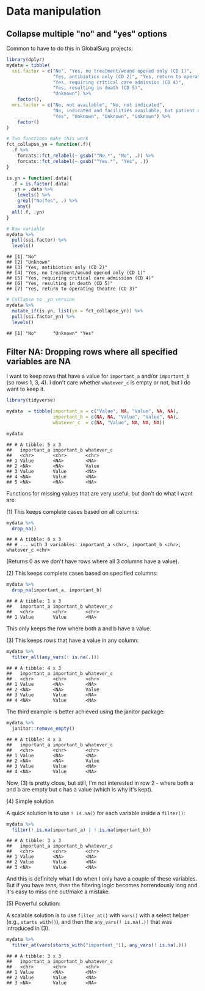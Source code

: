 # Data manipulation

## Collapse multiple "no" and "yes" options

Common to have to do this in GlobalSurg projects:


```r
library(dplyr)
mydata = tibble(
  ssi.factor = c("No", "Yes, no treatment/wound opened only (CD 1)",    
                 "Yes, antibiotics only (CD 2)", "Yes, return to operating theatre (CD 3)", 
                 "Yes, requiring critical care admission (CD 4)", 
                 "Yes, resulting in death (CD 5)",
                 "Unknown") %>%
    factor(),
  mri.factor = c("No, not available", "No, not indicated", 
                 "No, indicated and facilities available, but patient not able to pay",
                 "Yes", "Unknown", "Unknown", "Unknown") %>% 
    factor()
)

# Two functions make this work
fct_collapse_yn = function(.f){
  .f %>% 
    forcats::fct_relabel(~ gsub("^No.*", "No", .)) %>% 
    forcats::fct_relabel(~ gsub("^Yes.*", "Yes", .))
}

is.yn = function(.data){
  .f = is.factor(.data)
  .yn = .data %>% 
    levels() %>% 
    grepl("No|Yes", .) %>% 
    any()
  all(.f, .yn)
}

# Raw variable
mydata %>% 
  pull(ssi.factor) %>% 
  levels()
```

```
## [1] "No"                                           
## [2] "Unknown"                                      
## [3] "Yes, antibiotics only (CD 2)"                 
## [4] "Yes, no treatment/wound opened only (CD 1)"   
## [5] "Yes, requiring critical care admission (CD 4)"
## [6] "Yes, resulting in death (CD 5)"               
## [7] "Yes, return to operating theatre (CD 3)"
```

```r
# Collapse to _yn version
mydata %>% 
  mutate_if(is.yn, list(yn = fct_collapse_yn)) %>% 
  pull(ssi.factor_yn) %>% 
  levels()
```

```
## [1] "No"      "Unknown" "Yes"
```


## Filter NA: Dropping rows where all specified variables are NA


I want to keep rows that have a value for `important_a` and/or `important_b` (so rows 1, 3, 4).
I don't care whether `whatever_c` is empty or not, but I do want to keep it.


```r
library(tidyverse)

mydata  = tibble(important_a = c("Value", NA, "Value", NA, NA),
                 important_b = c(NA, NA, "Value", "Value", NA),
                 whatever_c  = c(NA, "Value", NA, NA, NA))

mydata
```

```
## # A tibble: 5 x 3
##   important_a important_b whatever_c
##   <chr>       <chr>       <chr>     
## 1 Value       <NA>        <NA>      
## 2 <NA>        <NA>        Value     
## 3 Value       Value       <NA>      
## 4 <NA>        Value       <NA>      
## 5 <NA>        <NA>        <NA>
```



Functions for missing values that are very useful, but don't do what I want are:

(1) This keeps complete cases based on all columns:

```r
mydata %>% 
  drop_na()
```

```
## # A tibble: 0 x 3
## # ... with 3 variables: important_a <chr>, important_b <chr>, whatever_c <chr>
```

(Returns 0 as we don't have rows where all 3 columns have a value).

(2) This keeps complete cases based on specified columns:


```r
mydata %>% 
  drop_na(important_a, important_b)
```

```
## # A tibble: 1 x 3
##   important_a important_b whatever_c
##   <chr>       <chr>       <chr>     
## 1 Value       Value       <NA>
```
This only keeps the row where both a and b have a value.


(3) This keeps rows that have a value in any column:


```r
mydata %>% 
  filter_all(any_vars(! is.na(.)))
```

```
## # A tibble: 4 x 3
##   important_a important_b whatever_c
##   <chr>       <chr>       <chr>     
## 1 Value       <NA>        <NA>      
## 2 <NA>        <NA>        Value     
## 3 Value       Value       <NA>      
## 4 <NA>        Value       <NA>
```


The third example is better achieved using the janitor package:


```r
mydata %>% 
  janitor::remove_empty()
```

```
## # A tibble: 4 x 3
##   important_a important_b whatever_c
##   <chr>       <chr>       <chr>     
## 1 Value       <NA>        <NA>      
## 2 <NA>        <NA>        Value     
## 3 Value       Value       <NA>      
## 4 <NA>        Value       <NA>
```

Now, (3) is pretty close, but still, I'm not interested in row 2 - where both a and b are empty but c has a value (which is why it's kept).

(4) Simple solution

A quick solution is to use `! is.na()` for each variable inside a `filter()`:


```r
mydata %>% 
  filter(! is.na(important_a) | ! is.na(important_b))
```

```
## # A tibble: 3 x 3
##   important_a important_b whatever_c
##   <chr>       <chr>       <chr>     
## 1 Value       <NA>        <NA>      
## 2 Value       Value       <NA>      
## 3 <NA>        Value       <NA>
```

And this is definitely what I do when I only have a couple of these variables. But if you have tens, then the filtering logic becomes horrendously long and it's easy to miss one out/make a mistake.

(5) Powerful solution:

A scalable solution is to use `filter_at()` with `vars()` with a select helper (e.g., `starts with()`), and then the `any_vars(! is.na(.))` that was introduced in (3).


```r
mydata %>% 
  filter_at(vars(starts_with("important_")), any_vars(! is.na(.)))
```

```
## # A tibble: 3 x 3
##   important_a important_b whatever_c
##   <chr>       <chr>       <chr>     
## 1 Value       <NA>        <NA>      
## 2 Value       Value       <NA>      
## 3 <NA>        Value       <NA>
```







